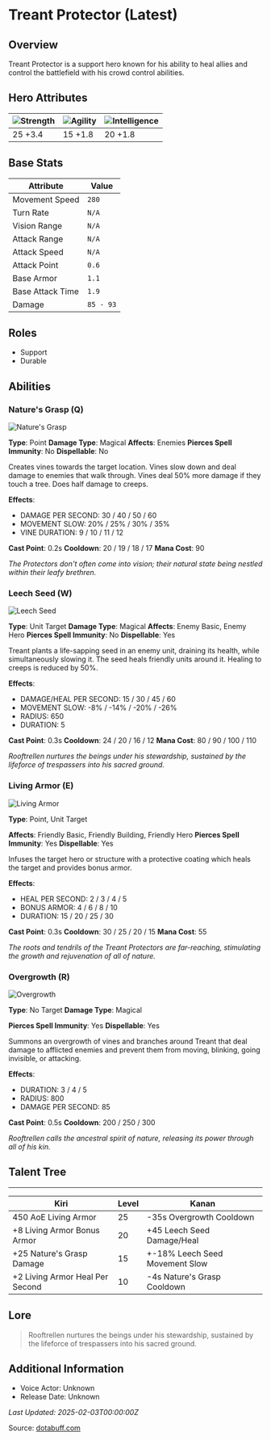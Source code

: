 # Treant Protector (Latest)

## Overview
Treant Protector is a support hero known for his ability to heal allies and control the battlefield with his crowd control abilities.

## Hero Attributes
| ![Strength](https://www.dotabuff.com/assets/hero_str-c4c83daf6344eee5758e6634a6535394cdcf03a9a8292076260cbe42b76d1b4c.png) | ![Agility](https://www.dotabuff.com/assets/hero_agi-f7c48b4a53d1a3f879d97d7afce7326b01d4a1a053fec8ea922ac6bbbe7947d7.png) | ![Intelligence](https://www.dotabuff.com/assets/hero_int-b590a71ef3df24fd995abacac069e7dbf3ee126cc67d6969bb3bea8034124232.png) |
|------------------------|------------------------|----------------------------|
| 25 +3.4             | 15 +1.8              | 20 +1.8            |

## Base Stats
| Attribute | Value |
|-----------|-------|
| Movement Speed | `280` |
| Turn Rate | `N/A` |
| Vision Range | `N/A` |
| Attack Range | `N/A` |
| Attack Speed | `N/A` |
| Attack Point | `0.6` |
| Base Armor | `1.1` |
| Base Attack Time | `1.9` |
| Damage | `85 - 93` |

## Roles
- Support
- Durable

## Abilities
### Nature's Grasp (Q)
![Nature's Grasp](https://www.dotabuff.com/assets/skills/treant-protector-natures-grasp-338-acb6de2723edb580ebb7f2e348dc09c36241b376dc2f629f550ed0cf986cea7b.jpg)

**Type**: Point
**Damage Type**: Magical
**Affects**: Enemies
**Pierces Spell Immunity**: No
**Dispellable**: No

Creates vines towards the target location. Vines slow down and deal damage to enemies that walk through. Vines deal 50% more damage if they touch a tree. Does half damage to creeps.

**Effects**:
- DAMAGE PER SECOND: 30 / 40 / 50 / 60
- MOVEMENT SLOW: 20% / 25% / 30% / 35%
- VINE DURATION: 9 / 10 / 11 / 12

**Cast Point**: 0.2s
**Cooldown**: 20 / 19 / 18 / 17
**Mana Cost**: 90

*The Protectors don't often come into vision; their natural state being nestled within their leafy brethren.*

### Leech Seed (W)
![Leech Seed](https://www.dotabuff.com/assets/skills/treant-protector-leech-seed-5435-5672ca54689ffaf4ea208f9a311573a41846b3a4a357309afe93a93ebfc98f35.jpg)

**Type**: Unit Target
**Damage Type**: Magical
**Affects**: Enemy Basic, Enemy Hero
**Pierces Spell Immunity**: No
**Dispellable**: Yes

Treant plants a life-sapping seed in an enemy unit, draining its health, while simultaneously slowing it. The seed heals friendly units around it. Healing to creeps is reduced by 50%.

**Effects**:
- DAMAGE/HEAL PER SECOND: 15 / 30 / 45 / 60
- MOVEMENT SLOW: -8% / -14% / -20% / -26%
- RADIUS: 650
- DURATION: 5

**Cast Point**: 0.3s
**Cooldown**: 24 / 20 / 16 / 12
**Mana Cost**: 80 / 90 / 100 / 110

*Rooftrellen nurtures the beings under his stewardship, sustained by the lifeforce of trespassers into his sacred ground.*

### Living Armor (E)
![Living Armor](https://www.dotabuff.com/assets/skills/treant-protector-living-armor-5436-b1a711226f1f57c483a50d6048ada964d60ddaefb5680aee6b8470329249b485.jpg)

**Type**: Point, Unit Target

**Affects**: Friendly Basic, Friendly Building, Friendly Hero
**Pierces Spell Immunity**: Yes
**Dispellable**: Yes

Infuses the target hero or structure with a protective coating which heals the target and provides bonus armor.

**Effects**:
- HEAL PER SECOND: 2 / 3 / 4 / 5
- BONUS ARMOR: 4 / 6 / 8 / 10
- DURATION: 15 / 20 / 25 / 30

**Cast Point**: 0.3s
**Cooldown**: 30 / 25 / 20 / 15
**Mana Cost**: 55

*The roots and tendrils of the Treant Protectors are far-reaching, stimulating the growth and rejuvenation of all of nature.*

### Overgrowth (R)
![Overgrowth](https://www.dotabuff.com/assets/skills/treant-protector-overgrowth-5437-3593b7c8be5b54f66842afddb313c9d4c16a993dc5449860b0f44cdcfd2709cc.jpg)

**Type**: No Target
**Damage Type**: Magical

**Pierces Spell Immunity**: Yes
**Dispellable**: Yes

Summons an overgrowth of vines and branches around Treant that deal damage to afflicted enemies and prevent them from moving, blinking, going invisible, or attacking.

**Effects**:
- DURATION: 3 / 4 / 5
- RADIUS: 800
- DAMAGE PER SECOND: 85

**Cast Point**: 0.5s
**Cooldown**: 200 / 250 / 300


*Rooftrellen calls the ancestral spirit of nature, releasing its power through all of his kin.*


## Talent Tree
------------
Kiri | Level | Kanan
------|--------|-------
450 AoE Living Armor | 25 | -35s Overgrowth Cooldown
+8 Living Armor Bonus Armor | 20 | +45 Leech Seed Damage/Heal
+25 Nature's Grasp Damage | 15 | +-18% Leech Seed Movement Slow
+2 Living Armor Heal Per Second | 10 | -4s Nature's Grasp Cooldown

## Lore
> Rooftrellen nurtures the beings under his stewardship, sustained by the lifeforce of trespassers into his sacred ground.

## Additional Information
- Voice Actor: Unknown
- Release Date: Unknown

_Last Updated: 2025-02-03T00:00:00Z_

Source: [dotabuff.com](https://www.dotabuff.com/heroes/treant-protector/abilities)
